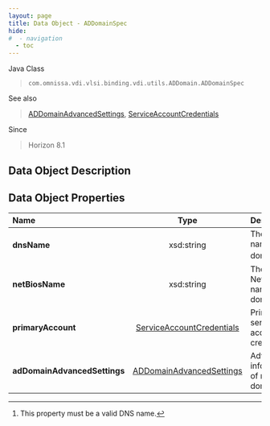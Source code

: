 ```yaml
---
layout: page
title: Data Object - ADDomainSpec
hide:
#  - navigation
  - toc
---
```






Java Class
> `com.omnissa.vdi.vlsi.binding.vdi.utils.ADDomain.ADDomainSpec`

See also
> [ADDomainAdvancedSettings](vdi.utils.ADDomain.ADDomainAdvancedSettings.md), [ServiceAccountCredentials](vdi.utils.ADDomain.ServiceAccountCredentials.md)

Since
> Horizon 8.1


## Data Object Description

## Data Object Properties

 Name | Type | Description
:---|:---:|:---
**dnsName**|  xsd:string|  The DNS name of the domain. [^141]
**netBiosName**|  xsd:string|  The NetBIOS name of the domain.
**primaryAccount**| [ServiceAccountCredentials](vdi.utils.ADDomain.ServiceAccountCredentials.md)|  Primary service account credentials.
**adDomainAdvancedSettings**| [ADDomainAdvancedSettings](vdi.utils.ADDomain.ADDomainAdvancedSettings.md)|  Advanced information of no trust domain.


 


[^141]: This property must be a valid DNS name.